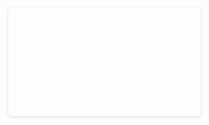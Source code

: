 
<meta name="viewport" content="width=device-width, initial-scale=1.0">

<style>
    h1 {
        font-family: "Kanit", sans-serif;
        font-size: 30px;
        color: white;
    }
</style>

<html>
    <div class="mx-5 d-flex justify-content-center" style="position: relative; width: 100%; height: 0; padding-top: 56.2500%;
 padding-bottom: 0; box-shadow: 0 2px 8px 0 rgba(63,69,81,0.16); margin-top: 1.6em; margin-bottom: 0.9em; overflow: hidden;
 border-radius: 8px; will-change: transform;"> 
    <iframe src="https://docs.google.com/presentation/d/e/2PACX-1vROFq9kSFJrVUnr4A-ZAjioQREknUs3bSMMcnOnDxAGsevFiDpHEUfp4LwxCmD9QFX8YyDHTDbopIHn/embed?start=false&loop=false&delayms=3000" frameborder="0" width="2880" height="1649" allowfullscreen="true" mozallowfullscreen="true" webkitallowfullscreen="true"></iframe>
    </div>
</html>
